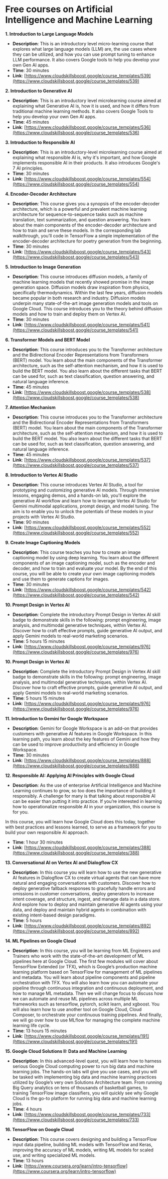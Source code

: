 # Free courses on Artificial Intelligence and Machine Learning

**1. Introduction to Large Language Models**
- **Description**: This is an introductory level micro-learning course that explores what large language models (LLM) are, the use cases where they can be utilized, and how you can use prompt tuning to enhance LLM performance. It also covers Google tools to help you develop your own Gen AI apps.
- **Time**: 30 minutes
- **Link**: [https://www.cloudskillsboost.google/course_templates/539](https://www.cloudskillsboost.google/course_templates/539)


**2. Introduction to Generative AI**
- **Description**: This is an introductory level microlearning course aimed at explaining what Generative AI is, how it is used, and how it differs from traditional machine learning methods. It also covers Google Tools to help you develop your own Gen AI apps.
- **Time**: 45 minutes
- **Link**: [https://www.cloudskillsboost.google/course_templates/536](https://www.cloudskillsboost.google/course_templates/536)


**3. Introduction to Responsible AI**
- **Description**: This is an introductory-level microlearning course aimed at explaining what responsible AI is, why it's important, and how Google implements responsible AI in their products. It also introduces Google's 7 AI principles.
- **Time**: 30 minutes
- **Link**: [https://www.cloudskillsboost.google/course_templates/554](https://www.cloudskillsboost.google/course_templates/554)


**4. Encoder-Decoder Architecture**
- **Description**: This course gives you a synopsis of the encoder-decoder architecture, which is a powerful and prevalent machine learning architecture for sequence-to-sequence tasks such as machine translation, text summarization, and question answering. You learn about the main components of the encoder-decoder architecture and how to train and serve these models. In the corresponding lab walkthrough, you’ll code in TensorFlow a simple implementation of the encoder-decoder architecture for poetry generation from the beginning.
- **Time**: 30 minutes
- **Link**: [https://www.cloudskillsboost.google/course_templates/543](https://www.cloudskillsboost.google/course_templates/543)

**5. Introduction to Image Generation**
- **Description**: This course introduces diffusion models, a family of machine learning models that recently showed promise in the image generation space. Diffusion models draw inspiration from physics, specifically thermodynamics. Within the last few years, diffusion models became popular in both research and industry. Diffusion models underpin many state-of-the-art image generation models and tools on Google Cloud. This course introduces you to the theory behind diffusion models and how to train and deploy them on Vertex AI.
- **Time**: 30 minutes
- **Link**: [https://www.cloudskillsboost.google/course_templates/541](https://www.cloudskillsboost.google/course_templates/541)


**6. Transformer Models and BERT Model**
- **Description**: This course introduces you to the Transformer architecture and the Bidirectional Encoder Representations from Transformers (BERT) model. You learn about the main components of the Transformer architecture, such as the self-attention mechanism, and how it is used to build the BERT model. You also learn about the different tasks that BERT can be used for, such as text classification, question answering, and natural language inference.
- **Time**: 45 minutes
- **Link**: [https://www.cloudskillsboost.google/course_templates/538](https://www.cloudskillsboost.google/course_templates/538)


**7. Attention Mechanism**
- **Description**: This course introduces you to the Transformer architecture and the Bidirectional Encoder Representations from Transformers (BERT) model. You learn about the main components of the Transformer architecture, such as the self-attention mechanism, and how it is used to build the BERT model. You also learn about the different tasks that BERT can be used for, such as text classification, question answering, and natural language inference.
- **Time**: 45 minutes
- **Link**: [https://www.cloudskillsboost.google/course_templates/537](https://www.cloudskillsboost.google/course_templates/537)


**8. Introduction to Vertex AI Studio**
- **Description**: This course introduces Vertex AI Studio, a tool for prototyping and customizing generative AI models. Through immersive lessons, engaging demos, and a hands-on lab, you'll explore the generative AI workflow and learn how to leverage Vertex AI Studio for Gemini multimodal applications, prompt design, and model tuning. The aim is to enable you to unlock the potentials of these models in your projects with Vertex AI Studio.
- **Time**: 90 minutes
- **Link**: [https://www.cloudskillsboost.google/course_templates/552](https://www.cloudskillsboost.google/course_templates/552)


**9. Create Image Captioning Models**
- **Description**: This course teaches you how to create an image captioning model by using deep learning. You learn about the different components of an image captioning model, such as the encoder and decoder, and how to train and evaluate your model. By the end of this course, you will be able to create your own image captioning models and use them to generate captions for images.
- **Time**: 30 minutes
- **Link**: [https://www.cloudskillsboost.google/course_templates/542](https://www.cloudskillsboost.google/course_templates/542)


**10. Prompt Design in Vertex AI**
- **Description**: Complete the introductory Prompt Design in Vertex AI skill badge to demonstrate skills in the following: prompt engineering, image analysis, and multimodal generative techniques, within Vertex AI. Discover how to craft effective prompts, guide generative AI output, and apply Gemini models to real-world marketing scenarios.
- **Time**: 5 hours 15 minutes
- **Link**: [https://www.cloudskillsboost.google/course_templates/976](https://www.cloudskillsboost.google/course_templates/976)


**10. Prompt Design in Vertex AI**
- **Description**: Complete the introductory Prompt Design in Vertex AI skill badge to demonstrate skills in the following: prompt engineering, image analysis, and multimodal generative techniques, within Vertex AI. Discover how to craft effective prompts, guide generative AI output, and apply Gemini models to real-world marketing scenarios.
- **Time**: 5 hours 15 minutes
- **Link**: [https://www.cloudskillsboost.google/course_templates/976](https://www.cloudskillsboost.google/course_templates/976)


**11. Introduction to Gemini for Google Workspace**
- **Description**: Gemini for Google Workspace is an add-on that provides customers with generative AI features in Google Workspace. In this learning path, you learn about the key features of Gemini and how they can be used to improve productivity and efficiency in Google Workspace.
- **Time**: 30 minutes
- **Link**: [https://www.cloudskillsboost.google/course_templates/888](https://www.cloudskillsboost.google/course_templates/888)


**12. Responsible AI: Applying AI Principles with Google Cloud**
- **Description**: As the use of enterprise Artificial Intelligence and Machine Learning continues to grow, so too does the importance of building it responsibly. A challenge for many is that talking about responsible AI can be easier than putting it into practice. If you’re interested in learning how to operationalize responsible AI in your organization, this course is for you.

In this course, you will learn how Google Cloud does this today, together with best practices and lessons learned, to serve as a framework for you to build your own responsible AI approach.
- **Time**: 1 hour 30 minutes
- **Link**: [https://www.cloudskillsboost.google/course_templates/388](https://www.cloudskillsboost.google/course_templates/388)


**13. Conversational AI on Vertex AI and Dialogflow CX**
- **Description**: In this course you will learn how to use the new generative AI features in Dialogflow CX to create virtual agents that can have more natural and engaging conversations with customers. Discover how to deploy generative fallback responses to gracefully handle errors and omissions in customer conversations, deploy generators to increase intent coverage, and structure, ingest, and manage data in a data store. And explore how to deploy and maintain generative AI agents using your data, and deploy and maintain hybrid agents in combination with existing intent-based design paradigms.
- **Time**: 5 hours
- **Link**: [https://www.cloudskillsboost.google/course_templates/892](https://www.cloudskillsboost.google/course_templates/892)


**14. ML Pipelines on Google Cloud**
- **Description**: In this course, you will be learning from ML Engineers and Trainers who work with the state-of-the-art development of ML pipelines here at Google Cloud. The first few modules will cover about TensorFlow Extended (or TFX), which is Google’s production machine learning platform based on TensorFlow for management of ML pipelines and metadata. You will learn about pipeline components and pipeline orchestration with TFX. You will also learn how you can automate your pipeline through continuous integration and continuous deployment, and how to manage ML metadata. Then we will change focus to discuss how we can automate and reuse ML pipelines across multiple ML frameworks such as tensorflow, pytorch, scikit learn, and xgboost. You will also learn how to use another tool on Google Cloud, Cloud Composer, to orchestrate your continuous training pipelines. And finally, we will go over how to use MLflow for managing the complete machine learning life cycle.
- **Time**: 13 hours 15 minutes
- **Link**: [https://www.cloudskillsboost.google/course_templates/191](https://www.cloudskillsboost.google/course_templates/191)

**15. Google Cloud Solutions II: Data and Machine Learning**
- **Description**: In this advanced-level quest, you will learn how to harness serious Google Cloud computing power to run big data and machine learning jobs. The hands-on labs will give you use cases, and you will be tasked with implementing big data and machine learning practices utilized by Google’s very own Solutions Architecture team. From running Big Query analytics on tens of thousands of basketball games, to training TensorFlow image classifiers, you will quickly see why Google Cloud is the go-to platform for running big data and machine learning jobs.
- **Time**: 4 hours
- **Link**: [https://www.cloudskillsboost.google/course_templates/733](https://www.cloudskillsboost.google/course_templates/733)

**16. TensorFlow on Google Cloud**
- **Description**: This course covers designing and building a TensorFlow input data pipeline, building ML models with TensorFlow and Keras, improving the accuracy of ML models, writing ML models for scaled use, and writing specialized ML models.
- **Time**: 13 hours
- **Link**: [https://www.coursera.org/learn/intro-tensorflow](https://www.coursera.org/learn/intro-tensorflow)